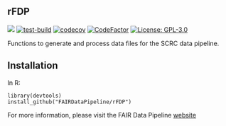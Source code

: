 ## rFDP

[![](https://img.shields.io/badge/docs-rFDP-blue)](https://FAIRDataPipeline.github.io/rFDP/)
[![test-build](https://github.com/FAIRDataPipeline/rFDP/workflows/build/badge.svg?=1)](https://github.com/FAIRDataPipeline/rFDP/actions)
[![codecov](https://codecov.io/gh/FAIRDataPipeline/rFDP/branch/main/graph/badge.svg?=1)](https://codecov.io/gh/FAIRDataPipeline/rFDP)
[![CodeFactor](https://www.codefactor.io/repository/github/FAIRDataPipeline/rFDP/badge)](https://www.codefactor.io/repository/github/FAIRDataPipeline/rFDP)
[![License: GPL-3.0](https://img.shields.io/badge/licence-GPL--3-yellow)](https://opensource.org/licenses/GPL-3.0)

Functions to generate and process data files for the SCRC data pipeline.

## Installation

In R:
```{r}
library(devtools)
install_github("FAIRDataPipeline/rFDP")
```

For more information, please visit the FAIR Data Pipeline [website](https://fairdatapipeline.github.io)
